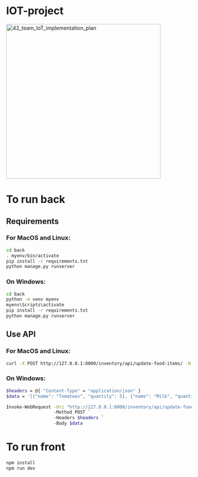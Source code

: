 # IOT-project

<img width="419" alt="42_team_IoT_implementation_plan" src="https://github.com/user-attachments/assets/e5baf6c4-ad47-48f6-b7fb-044a3335e25d">

# To run back

## Requirements

### For MacOS and Linux:

```bash
cd back
. myenv/bin/activate
pip install -r requirements.txt
python manage.py runserver
```

### On Windows:

```bash
cd back
python -m venv myenv
myenv\Scripts\activate
pip install -r requirements.txt
python manage.py runserver
```

## Use API

### For MacOS and Linux:

```bash
curl -X POST http://127.0.0.1:8000/inventory/api/update-food-items/ -H "Content-Type: application/json" -d '[{"name": "Tomatoes", "quantity": 5}, {"name": "Milk", "quantity": -2}]'
```

### On Windows:

```bash
$headers = @{ "Content-Type" = "application/json" }
$data = '[{"name": "Tomatoes", "quantity": 5}, {"name": "Milk", "quantity": 2}]'

Invoke-WebRequest -Uri "http://127.0.0.1:8000/inventory/api/update-food-items/" `
                  -Method POST `
                  -Headers $headers `
                  -Body $data
```

# To run front

```bash
npm install
npm run dev
```
